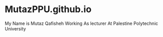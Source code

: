 # MutazPPU.github.io
My Name is Mutaz Qafisheh Working As lecturer At Palestine Polytechnic University 
